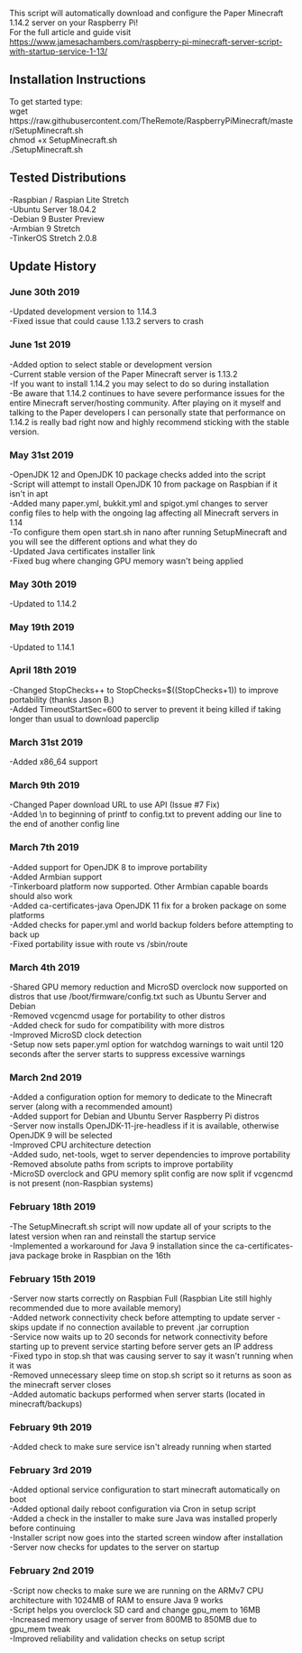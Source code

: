 This script will automatically download and configure the Paper Minecraft 1.14.2 server on your Raspberry Pi!<br>
For the full article and guide visit https://www.jamesachambers.com/raspberry-pi-minecraft-server-script-with-startup-service-1-13/<br>
<h2>Installation Instructions</h2>
To get started type:<br>
wget https://raw.githubusercontent.com/TheRemote/RaspberryPiMinecraft/master/SetupMinecraft.sh<br>
chmod +x SetupMinecraft.sh<br>
./SetupMinecraft.sh<br>
<h2>Tested Distributions</h2>
-Raspbian / Raspian Lite Stretch<br>
-Ubuntu Server 18.04.2<br>
-Debian 9 Buster Preview<br>
-Armbian 9 Stretch<br>
-TinkerOS Stretch 2.0.8<br>
<h2>Update History</h2>
<h3>June 30th 2019</h3>
-Updated development version to 1.14.3<br>
-Fixed issue that could cause 1.13.2 servers to crash<br>
<h3>June 1st 2019</h3>
-Added option to select stable or development version<br>
-Current stable version of the Paper Minecraft server is 1.13.2<br>
-If you want to install 1.14.2 you may select to do so during installation<br>
-Be aware that 1.14.2 continues to have severe performance issues for the entire Minecraft server/hosting community.  After playing on it myself and talking to the Paper developers I can personally state that performance on 1.14.2 is really bad right now and highly recommend sticking with the stable version.<br>
<h3>May 31st 2019</h3>
-OpenJDK 12 and OpenJDK 10 package checks added into the script<br>
-Script will attempt to install OpenJDK 10 from package on Raspbian if it isn't in apt<br>
-Added many paper.yml, bukkit.yml and spigot.yml changes to server config files to help with the ongoing lag affecting all Minecraft servers in 1.14<br>
-To configure them open start.sh in nano after running SetupMinecraft and you will see the different options and what they do<br>
-Updated Java certificates installer link<br>
-Fixed bug where changing GPU memory wasn't being applied<br>
<h3>May 30th 2019</h3>
-Updated to 1.14.2<br>
<h3>May 19th 2019</h3>
-Updated to 1.14.1<br>
<h3>April 18th 2019</h3>
-Changed StopChecks++ to StopChecks=$((StopChecks+1)) to improve portability (thanks Jason B.)<br>
-Added TimeoutStartSec=600 to server to prevent it being killed if taking longer than usual to download paperclip<br>
<h3>March 31st 2019</h3>
-Added x86_64 support<br>
<h3>March 9th 2019</h3>
-Changed Paper download URL to use API (Issue #7 Fix)<br>
-Added \n to beginning of printf to config.txt to prevent adding our line to the end of another config line<br>
<h3>March 7th 2019</h3>
-Added support for OpenJDK 8 to improve portability<br>
-Added Armbian support<br>
-Tinkerboard platform now supported.  Other Armbian capable boards should also work<br>
-Added ca-certificates-java OpenJDK 11 fix for a broken package on some platforms<br>
-Added checks for paper.yml and world backup folders before attempting to back up<br>
-Fixed portability issue with route vs /sbin/route<br>
<h3>March 4th 2019</h3>
-Shared GPU memory reduction and MicroSD overclock now supported on distros that use /boot/firmware/config.txt such as Ubuntu Server and Debian<br>
-Removed vcgencmd usage for portability to other distros<br>
-Added check for sudo for compatibility with more distros<br>
-Improved MicroSD clock detection<br>
-Setup now sets paper.yml option for watchdog warnings to wait until 120 seconds after the server starts to suppress excessive warnings<br>
<h3>March 2nd 2019</h3>
-Added a configuration option for memory to dedicate to the Minecraft server (along with a recommended amount)<br>
-Added support for Debian and Ubuntu Server Raspberry Pi distros<br>
-Server now installs OpenJDK-11-jre-headless if it is available, otherwise OpenJDK 9 will be selected<br>
-Improved CPU architecture detection<br>
-Added sudo, net-tools, wget to server dependencies to improve portability<br>
-Removed absolute paths from scripts to improve portability<br>
-MicroSD overclock and GPU memory split config are now split if vcgencmd is not present (non-Raspbian systems)<br>
<h3>February 18th 2019</h3>
-The SetupMinecraft.sh script will now update all of your scripts to the latest version when ran and reinstall the startup service<br>
-Implemented a workaround for Java 9 installation since the ca-certificates-java package broke in Raspbian on the 16th<br>
<h3>February 15th 2019</h3>
-Server now starts correctly on Raspbian Full (Raspbian Lite still highly recommended due to more available memory)<br>
-Added network connectivity check before attempting to update server - skips update if no connection available to prevent .jar corruption<br>
-Service now waits up to 20 seconds for network connectivity before starting up to prevent service starting before server gets an IP address<br>
-Fixed typo in stop.sh that was causing server to say it wasn't running when it was<br>
-Removed unnecessary sleep time on stop.sh script so it returns as soon as the minecraft server closes<br>
-Added automatic backups performed when server starts (located in minecraft/backups)<br>
<h3>February 9th 2019</h3>
-Added check to make sure service isn't already running when started<br>
<h3>February 3rd 2019</h3>
-Added optional service configuration to start minecraft automatically on boot<br>
-Added optional daily reboot configuration via Cron in setup script<br>
-Added a check in the installer to make sure Java was installed properly before continuing<br>
-Installer script now goes into the started screen window after installation<br>
-Server now checks for updates to the server on startup<br>
<h3>February 2nd 2019</h3>
-Script now checks to make sure we are running on the ARMv7 CPU architecture with 1024MB of RAM to ensure Java 9 works<br>
-Script helps you overclock SD card and change gpu_mem to 16MB<br>
-Increased memory usage of server from 800MB to 850MB due to gpu_mem tweak<br>
-Improved reliability and validation checks on setup script<br>